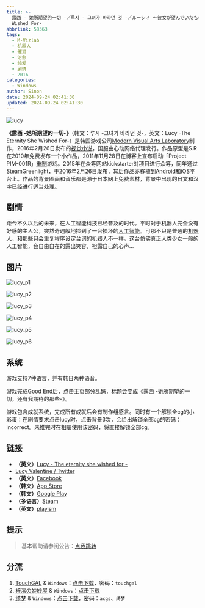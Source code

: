 ```yaml
---
title: >-
  露西 - 她所期望的一切 -／루시 - 그녀가 바라던 것 -／ルーシィ ～彼女が望んでいたもの～／Lucy -The Eternity She
  Wished For-
abbrlink: 58363
tags:
  - M-Vizlab
  - 机器人
  - 催泪
  - 治愈
  - 纯爱
  - 剧情
  - 2016
categories:
  - Windows
author: Sinon
date: 2024-09-24 02:41:30
updated: 2024-09-24 02:41:30
---
```


![lucy](https://static.saop.cc/vns/img/lucy.webp)

**《露西 -她所期望的一切-》**（韩文：루시 -그녀가 바라던 것-，英文：Lucy -The Eternity She Wished For-）是韩国游戏公司[Modern Visual Arts Laboratory](https://zh.moegirl.org.cn/index.php?title=Modern_Visual_Arts_Laboratory&action=edit&redlink=1)制作，2016年2月26日发布的[视觉小说](https://zh.moegirl.org.cn/视觉小说)，国服由心动网络代理发行。作品原型是S.R在2010年免费发布一个小作品，2011年11月28日在博客上宣布启动「Project PIM-001R」[重制](https://zh.moegirl.org.cn/重制)游戏。2015年在众筹网站kickstarter对项目进行众筹，同年通过[Steam](https://zh.moegirl.org.cn/Steam)Greenlight，于2016年2月26日发布，其后作品亦移植到[Android](https://zh.moegirl.org.cn/Android娘)和[iOS](https://zh.moegirl.org.cn/IOS)平台上。作品的背景图画和音乐都是源于日本网上免费素材，背景中出现的日文和汉字已经进行适当处理。

<!-- more -->

## 剧情

距今不久以后的未来，在人工智能科技已经普及的时代。平时对于机器人完全没有好感的主人公，突然奇遇般地捡到了一台损坏的[人工智能](https://zh.moegirl.org.cn/人工智能)。可那不只是普通的[机器人](https://zh.moegirl.org.cn/机器人)，和那些只会重复程序设定台词的机器人不一样。这台仿佛真正人类少女一般的人工智能，会自由自在的露出笑容，袒露自己的心声…

## 图片

![lucy_p1](https://static.saop.cc/vns/img/lucy_p1.webp)

![lucy_p2](https://static.saop.cc/vns/img/lucy_p2.webp)

![lucy_p3](https://static.saop.cc/vns/img/lucy_p3.webp)

![lucy_p4](https://static.saop.cc/vns/img/lucy_p4.webp)

![lucy_p5](https://static.saop.cc/vns/img/lucy_p5.webp)

![lucy_p6](https://static.saop.cc/vns/img/lucy_p6.webp)

## 系统

游戏支持7种语言，并有韩日两种语音。

游戏完成[Good End](https://zh.moegirl.org.cn/Good_End)后，点击主页部分乱码，标题会变成《露西 -她所期望的一切，还有我期待的那些-》。

游戏包含成就系统，完成所有成就后会有制作组感言。同时有一个解锁全cg的小彩蛋：在剧情要求点击lucy时，点击背景3次，会给出解锁全部cg的密码：incorrect。未推完时在相册使用该密码，将直接解锁全部cg。

## 链接

- **（英文）**[Lucy - The eternity she wished for -](http://www.mvizlab.com/)
- [Lucy Valentine / Twitter](https://twitter.com/mvizlab)
- **（英文）**[Facebook](https://www.facebook.com/mvizlab/)
- **（韩文）**[App Store](https://itunes.apple.com/app/id1178421764)
- **（韩文）**[Google Play](https://play.google.com/store/apps/details?id=com.mvizlab.lucy.android.kr&hl=)
- **（多语言）**[Steam](https://store.steampowered.com/app/430960/?l=)
- **（英文）**[playism](https://playism.com/product/lucy-the-eternity-she-wished-for)

## 提示

> 基本帮助请参阅公告：[点我跳转](/p/announcement/)

## 分流

1. [TouchGAL](https://www.touchgal.io/) & `Windows`：[点击下载](https://pan.touchgal.net/s/BJ01uw)，密码：`touchgal`
2. [梓澪の妙妙屋](https://zi0.cc/) & `Windows`：[点击下载](https://zi0.cc/d/%60%E3%80%90%E5%90%88%E9%9B%86%E7%B3%BB%E5%88%97%E3%80%91/%E5%8D%97%2BGalGame%E6%B1%89%E5%8C%96%E5%8C%BA%E5%85%A8%E5%8C%BA%E8%B5%84%E6%BA%90%E5%A4%87%E4%BB%BD/1/17/%5BModer%5D%20Lucy%20-The%20Eternity%20She%20Wished%20For-%20%20%E9%9C%B2%E8%A5%BF%20-%E5%A5%B9%E6%89%80%E6%9C%9F%E6%9C%9B%E7%9A%84%E4%B8%80%E5%88%87-%20%E6%B1%89%E5%8C%96%E7%A1%AC%E7%9B%98%E7%89%88%5B%E5%AE%98%E6%96%B9%E4%B8%AD%E6%96%87%5D.zip?sign=H9flctqAiW2D6AUOBqKa92whrTtlXdHHlBj_Q4bu1og=:0)
3. [绮梦](https://acgs.one/) & `Windows`：[点击下载](https://game.acgs.one/game/161.html)，密码：`acgs`、`绮梦`
